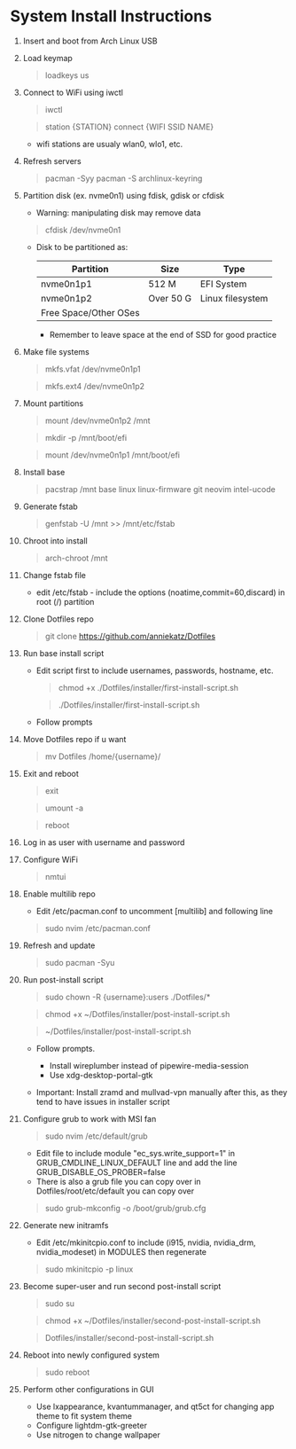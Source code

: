 # System Install Instructions

1. Insert and boot from Arch Linux USB

2. Load keymap
	
	> loadkeys us

3. Connect to WiFi using iwctl
	
	> iwctl
	
    > station {STATION} connect {WIFI SSID NAME}
	
    * wifi stations are usualy wlan0, wlo1, etc.

4. Refresh servers
	
	> pacman -Syy
	> pacman -S archlinux-keyring 

5. Partition disk (ex. nvme0n1) using fdisk, gdisk or cfdisk
	
    * Warning: manipulating disk may remove data

	
	> cfdisk /dev/nvme0n1
	
	* Disk to be partitioned as:
	
		| Partition             | Size      | Type             |
		|-----------------------|-----------|------------------|
		| nvme0n1p1             | 512 M     | EFI System       |
		| nvme0n1p2             | Over 50 G | Linux filesystem |
		| Free Space/Other OSes |           |                  |
	
		* Remember to leave space at the end of SSD for good practice

6. Make file systems
	
	> mkfs.vfat /dev/nvme0n1p1

	> mkfs.ext4 /dev/nvme0n1p2

7. Mount partitions
	
	> mount /dev/nvme0n1p2 /mnt
	
    > mkdir -p /mnt/boot/efi
	
    > mount /dev/nvme0n1p1 /mnt/boot/efi

8. Install base
	
	> pacstrap /mnt base linux linux-firmware git neovim intel-ucode

9. Generate fstab

	> genfstab -U /mnt >> /mnt/etc/fstab

10. Chroot into install
	
	> arch-chroot /mnt

11. Change fstab file
	* edit /etc/fstab - include the options (noatime,commit=60,discard) in root (/) partition

12. Clone Dotfiles repo
	
	> git clone https://github.com/anniekatz/Dotfiles 

13. Run base install script
	* Edit script first to include usernames, passwords, hostname, etc.

		> chmod +x ./Dotfiles/installer/first-install-script.sh
	
		> ./Dotfiles/installer/first-install-script.sh

	* Follow prompts

14. Move Dotfiles repo if u want
	
	> mv Dotfiles /home/{username}/

15. Exit and reboot
	
	> exit
	
    > umount -a
	
    > reboot

16. Log in as user with username and password

17. Configure WiFi
	
	> nmtui

18. Enable multilib repo
	* Edit /etc/pacman.conf to uncomment [multilib] and following line

	> sudo nvim /etc/pacman.conf
	
19. Refresh and update
	
	> sudo pacman -Syu

20. Run post-install script
	
	> sudo chown -R {username}:users ./Dotfiles/*

	> chmod +x ~/Dotfiles/installer/post-install-script.sh
	
    > ~/Dotfiles/installer/post-install-script.sh

	* Follow prompts. 
        * Install wireplumber instead of pipewire-media-session
        * Use xdg-desktop-portal-gtk
    
    * Important: Install zramd and mullvad-vpn manually after this, as they tend to have issues in installer script

21. Configure grub to work with MSI fan
	
	> sudo nvim /etc/default/grub
	
	* Edit file to include module "ec_sys.write_support=1" in GRUB_CMDLINE_LINUX_DEFAULT line and add the line GRUB_DISABLE_OS_PROBER=false
    * There is also a grub file you can copy over in Dotfiles/root/etc/default you can copy over

	> sudo grub-mkconfig -o /boot/grub/grub.cfg

22. Generate new initramfs
	* Edit /etc/mkinitcpio.conf to include (i915, nvidia, nvidia_drm, nvidia_modeset) in MODULES then regenerate
	
	> sudo mkinitcpio -p linux
	
23. Become super-user and run second post-install script
	
	> sudo su

	> chmod +x ~/Dotfiles/installer/second-post-install-script.sh
	
	> Dotfiles/installer/second-post-install-script.sh

24. Reboot into newly configured system
	
	> sudo reboot

25. Perform other configurations in GUI
	* Use lxappearance, kvantummanager, and qt5ct for changing app theme to fit system theme
	* Configure lightdm-gtk-greeter
	* Use nitrogen to change wallpaper
